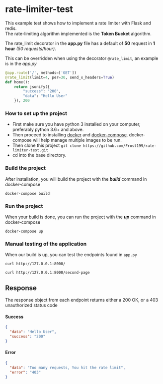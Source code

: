 # rate-limiter-test

This example test shows how to implement a rate limiter with Flask and redis.  
The rate-limiting algorithm implemented is the **Token Bucket** algorithm.

The rate_limit decorator in the **app.py** file has a default of __50__ request in **1 hour** _(50 requests/hour)_.  

This can be overridden when using the decorator ``@rate_limit``, an example is in the *app.py*

```python
@app.route('/', methods=['GET'])
@rate_limit(limit=4, per=30, send_x_headers=True)
def home():
    return jsonify({
        "success": "200",
        "data": "Hello User"
    }), 200
```

### How to set up the project
* First make sure you have python 3 installed on your computer, preferably python 3.6+ and above.
* Then proceed to installing [docker](https://docs.docker.com/engine/install/) and [docker-compose](https://docs.docker.com/compose/install/). docker-compose will help manage multiple images to be run.
* Then clone this project ```git clone https://github.com/Frost199/rate-limiter-test.git```
* cd into the base directory.

### Build the project
After installation, you will build the project with the __*build*__ command in docker-compose
```shell
docker-compose build
```

### Run the project
When your build is done, you can run the project with the __*up*__ command in docker-compose
```shell
docker-compose up
```

### Manual testing of the application
When our build is up, you can test the endpoints found in ``app.py``

```shell
curl http://127.0.0.1:8000/
```

```shell
curl http://127.0.0.1:8000/second-page
```


## Response

The response object from each endpoint returns either a 200 OK, or a 403 unauthorized status code 

#### Success

```json
{
  "data": "Hello User", 
  "success": "200"
}
```

#### Error

```json
{
  "data": "Too many requests, You hit the rate limit", 
  "error": "403"
}
```

